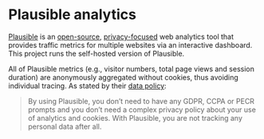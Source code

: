 # Plausible analytics

[Plausible](plausible.io) is an [open-source][], [privacy-focused][] web
analytics tool that provides traffic metrics for multiple websites via an
interactive dashboard. This project runs the self-hosted version of Plausible.

[open-source]: https://plausible.io/open-source-website-analytics
[privacy-focused]: https://plausible.io/privacy-focused-web-analytics

All of Plausible metrics (e.g., visitor numbers, total page views and session
duration) are anonymously aggregated without cookies, thus avoiding individual
tracing. As stated by their [data policy][]:

> By using Plausible, you don’t need to have any GDPR, CCPA or PECR prompts and
you don’t need a complex privacy policy about your use of analytics and
cookies. With Plausible, you are not tracking any personal data after all.

[data policy]: https://plausible.io/data-policy
